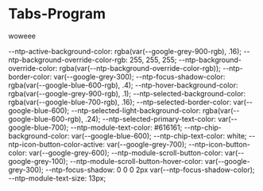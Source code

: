 # Tabs-Program



woweee

--ntp-active-background-color: rgba(var(--google-grey-900-rgb), .16);
    --ntp-background-override-color-rgb: 255, 255, 255;
    --ntp-background-override-color: rgba(var(--ntp-background-override-color-rgb));
    --ntp-border-color: var(--google-grey-300);
    --ntp-focus-shadow-color: rgba(var(--google-blue-600-rgb), .4);
    --ntp-hover-background-color: rgba(var(--google-grey-900-rgb), .1);
    --ntp-selected-background-color: rgba(var(--google-blue-700-rgb), .16);
    --ntp-selected-border-color: var(--google-blue-600);
    --ntp-selected-light-background-color: rgba(var(--google-blue-600-rgb), .24);
    --ntp-selected-primary-text-color: var(--google-blue-700);
    --ntp-module-text-color: #616161;
    --ntp-chip-background-color: var(--google-blue-600);
    --ntp-chip-text-color: white;
    --ntp-icon-button-color-active: var(--google-grey-700);
    --ntp-icon-button-color: var(--google-grey-600);
    --ntp-module-scroll-button-color: var(--google-grey-100);
    --ntp-module-scroll-button-hover-color: var(--google-grey-300);
    --ntp-focus-shadow: 0 0 0 2px var(--ntp-focus-shadow-color);
    --ntp-module-text-size: 13px;
